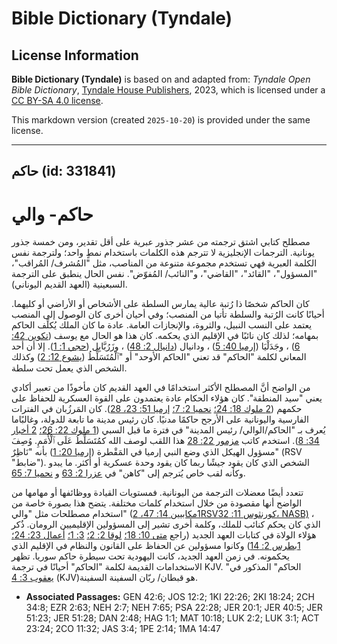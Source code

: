 # Bible Dictionary (Tyndale)

## License Information

**Bible Dictionary (Tyndale)** is based on and adapted from: _Tyndale Open Bible Dictionary_, [Tyndale House Publishers](https://tyndaleopenresources.com/), 2023, which is licensed under a [CC BY-SA 4.0 license](https://creativecommons.org/licenses/by-sa/4.0/legalcode.en).

This markdown version (created `2025-10-20`) is provided under the same license.



--------------------------------

## حاكم (id: 331841)

حاكم\- والي
===========

مصطلح كتابي اشتق ترجمته من عشر جذور عبرية على أقل تقدير، ومن خمسة جذور يونانية. الترجمات الإنجليزية لا تترجم هذه الكلمات باستخدام نمطٍ واحد؛ ولترجمة نفس الكلمة العبرية فهي تستخدم مجموعة متنوعة من المناصب، مثل "المُشرف/ المُراقب"، "المسؤول"، "القائد"، "القاضي"، و"النائب/ المُفوّض". نفس الحال ينطبق على الترجمة السبعينية (العهد القديم اليوناني).

كان الحاكم شخصًا ذا رُتبة عالية يمارس السلطة على الأشخاص أو الأراضي أو كليهما. أحيانًا كانت الرُتبة والسلطة تأتيا من المنصب؛ وفي أحيان أخرى كان الوصول إلى المنصب يعتمد على النسب النبيل، والثروة، والإنجازات العامة. عادة ما كان الملك يُكلِّف الحاكم بمهامه؛ لذلك كان نائبًا في الإقليم الذي يحكمه. كان هذا هو الحال مع يوسف ([تكوين 42: 6](https://ref.ly/Gen42:6)) ، وجَدَلْيَا ([إرميا 40: 5](https://ref.ly/Jer40:5)) ، ودانيال ([دانيال 2: 48](https://ref.ly/Dan2:48)) ، وزَرُبَّابِل ([حجي 1: 1](https://ref.ly/Hag1:1)). إلا أن أحد المعاني لكلمة "الحاكم" قد تعني "الحاكم الأوحد" أو "ٱلْمُتَسَلِّطُ ([يشوع 12: 2](https://ref.ly/Josh12:2)) وكذلك الشخص الذي يعمل تحت سلطة.

من الواضح أنَّ المصطلح الأكثر استخدامًا في العهد القديم كان مأخوذًا من تعبير أكادي يعني "سيد المنطقة". كان هؤلاء الحكام عادة يعتمدون على القوة العسكرية للحفاظ على حكمهم ([2 ملوك 18: 24؛](https://ref.ly/2Kgs18:24) [نحميا 2: 7؛](https://ref.ly/Neh2:7) [إرميا 51: 23، 28](https://ref.ly/Jer51:23)). كان المَرزُبان في الفترات الفارسية واليونانية على الأرجح حاكمًا مدنيًا. كان رئيس مدينة ما تابعة للدولة، وغالبًاما يُعرف بـ "الحاكم/الوالي/ رئيس المدينة" في فترة ما قبل السبي ([1 ملوك 22: 26؛](https://ref.ly/1Kgs22:26) [2 أخبار 34: 8](https://ref.ly/2Chr34:8)). استخدم كاتب [مزمور 22: 28](https://ref.ly/Ps22:28) هذا اللقب لوصف الله كمُتَسَلِّطُ عَلَى ٱلْأُمَمِ. وُصِفَ مسؤول الهيكل الذي وضع النبي إرميا في المَقْطرة ([إرميا 20: 1](https://ref.ly/Jer20:1)) بأنه "نَاظِرٌ" (RSV "ضابط"). الشخص الذي كان يقود جيشًا ربما كان يقود وحدة عسكرية أو أكثر. ما يبدو وكأنه لقب خاص يُترجم إلى "كاهن" في [عزرا 2: 63](https://ref.ly/Ezra2:63) و [نحميا 7: 65](https://ref.ly/Neh7:65).

تتعدد أيضًا معضلات الترجمة من اليونانية. فمستويات القيادة ووظائفها أو مهامها من الواضح أنها مقصودة من خلال استخدام كلمات مختلفة. يتضح هذا بصورة خاصة من استخدام مصطلحات مثل "والي" ([1مكابيين 14: 47، 2RSVكورنثوس 11: 32، NASB)](https://ref.ly/1Macc14:47) ، الذي كان يحكم كنائب للملك، وكلمة أخرى تشير إلى المسؤولين الإقليميين الرومان. ذُكر هؤلاء الولاة في كتابات العهد الجديد (راجع [متى 10: 18؛](https://ref.ly/Matt10:18) [لوقا 2: 2؛](https://ref.ly/Luke2:2) [3: 1؛](https://ref.ly/Luke3:1) [أعمال 23: 24؛](https://ref.ly/Acts23:24) [1بطرس 2: 14](https://ref.ly/1Pet2:14)) وكانوا مسؤولين عن الحفاظ على القانون والنظام في الإقليم الذي يحكمونه. في زمن العهد الجديد، كانت اليهودية تحت سيطرة حاكم سوريا. تظهر الاستخدامات القديمة لكلمة "الحاكم" أحيانًا في ترجمة KJV. "الحاكم" المذكور في [يعقوب 3: 4](https://ref.ly/Jas3:4) (KJV)هو قبطان/ ربّان السفينة السفينة. 

* **Associated Passages:** GEN 42:6; JOS 12:2; 1KI 22:26; 2KI 18:24; 2CH 34:8; EZR 2:63; NEH 2:7; NEH 7:65; PSA 22:28; JER 20:1; JER 40:5; JER 51:23; JER 51:28; DAN 2:48; HAG 1:1; MAT 10:18; LUK 2:2; LUK 3:1; ACT 23:24; 2CO 11:32; JAS 3:4; 1PE 2:14; 1MA 14:47

